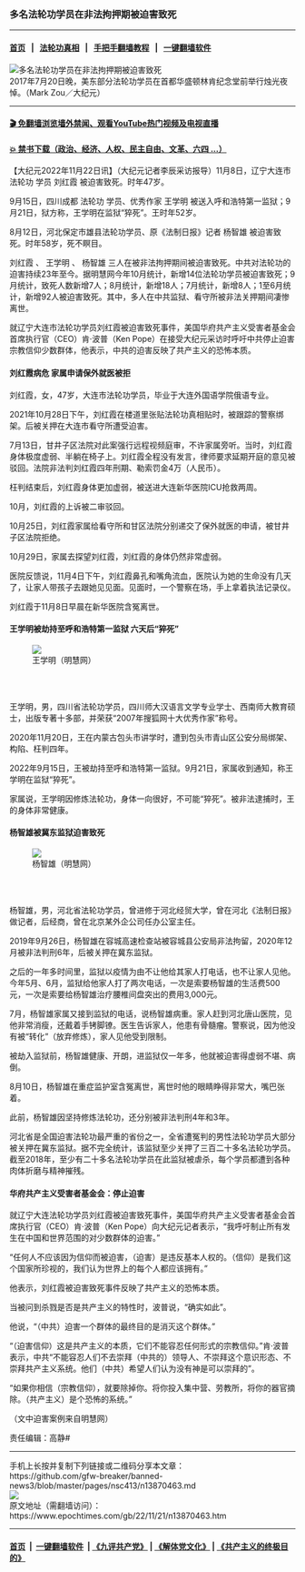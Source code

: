 ### 多名法轮功学员在非法拘押期被迫害致死
------------------------

#### [首页](https://github.com/gfw-breaker/banned-news3/blob/master/README.md) &nbsp;&nbsp;|&nbsp;&nbsp; [法轮功真相](https://github.com/begood0513/basic/blob/master/README.md)  &nbsp;&nbsp;|&nbsp;&nbsp; [手把手翻墙教程](https://github.com/gfw-breaker/guides/wiki)  &nbsp;&nbsp;|&nbsp;&nbsp; [一键翻墙软件](https://github.com/gfw-breaker/nogfw/blob/master/README.md)  



<div><img alt="多名法轮功学员在非法拘押期被迫害致死" class="attachment-djy_600_400 size-djy_600_400 wp-post-image" src="https://i.epochtimes.com/assets/uploads/2017/07/001-20170720-_96A2165-MARK-ZOU1-1-600x400.jpg"/>
<div class="caption">
 2017年7月20日晚，美东部分法轮功学员在首都华盛顿林肯纪念堂前举行烛光夜悼。（Mark Zou／大纪元）
</div></div><hr/>

#### [ 🎬  免翻墙浏览墙外禁闻、观看YouTube热门视频及电视直播](https://github.com/gfw-breaker/HelloWorld)

#### [ 💥  禁书下载（政治、经济、人权、民主自由、文革、六四 ...）](https://github.com/gfw-breaker/books/blob/master/README.md)

<div><p>
 【大纪元2022年11月22日讯】（大纪元记者李辰采访报导）11月8日，辽宁大连市
 <ok href="https://www.epochtimes.com/gb/tag/%E6%B3%95%E8%BD%AE%E5%8A%9F.html">
  法轮功
 </ok>
 学员
 <ok href="https://www.epochtimes.com/gb/tag/%E5%88%98%E7%BA%A2%E9%9C%9E.html">
  刘红霞
 </ok>
 被迫害致死。时年47岁。
</p>
<p>
 9月15日，四川成都
 <ok href="https://www.epochtimes.com/gb/tag/%E6%B3%95%E8%BD%AE%E5%8A%9F.html">
  法轮功
 </ok>
 学员、优秀作家
 <ok href="https://www.epochtimes.com/gb/tag/%E7%8E%8B%E5%AD%A6%E6%98%8E.html">
  王学明
 </ok>
 被送入呼和浩特第一监狱；9月21日，狱方称，王学明在监狱“猝死”。王时年52岁。
</p>
<p>
 8月12日，河北保定市雄县法轮功学员、原《法制日报》记者
 <ok href="https://www.epochtimes.com/gb/tag/%E6%9D%A8%E6%99%BA%E9%9B%84.html">
  杨智雄
 </ok>
 被迫害致死。时年58岁，死不瞑目。
</p>
<p>
 <ok href="https://www.epochtimes.com/gb/tag/%E5%88%98%E7%BA%A2%E9%9C%9E.html">
  刘红霞
 </ok>
 、
 <ok href="https://www.epochtimes.com/gb/tag/%E7%8E%8B%E5%AD%A6%E6%98%8E.html">
  王学明
 </ok>
 、
 <ok href="https://www.epochtimes.com/gb/tag/%E6%9D%A8%E6%99%BA%E9%9B%84.html">
  杨智雄
 </ok>
 三人在被非法拘押期间被迫害致死。中共对法轮功的迫害持续23年至今。据明慧网今年10月统计，新增14位法轮功学员被迫害致死；9月统计，致死人数新增7人；8月统计，新增18人；7月统计，新增8人；1至6月统计，新增92人被迫害致死。其中，多人在中共监狱、看守所被非法关押期间凄惨离世。
</p>
<p>
 就辽宁大连市法轮功学员刘红霞被迫害致死事件，美国华府共产主义受害者基金会首席执行官（CEO）肯‧波普（Ken Pope）在接受大纪元采访时呼吁中共停止迫害宗教信仰少数群体，他表示，中共的迫害反映了共产主义的恐怖本质。
</p>
<h4>
 刘红霞病危 家属申请保外就医被拒
</h4>
<p>
 刘红霞，女，47岁，大连市法轮功学员，毕业于大连外国语学院俄语专业。
</p>
<p>
 2021年10月28日下午，刘红霞在楼道里张贴法轮功真相贴时，被跟踪的警察绑架。后被关押在大连市看守所遭受迫害。
</p>
<p>
 7月13日，甘井子区法院对此案强行远程视频庭审，不许家属旁听。当时，刘红霞身体极度虚弱、半躺在椅子上。刘红霞全程没有发言，律师要求延期开庭的意见被驳回。法院非法判刘红霞四年刑期、勒索罚金4万（人民币）。
</p>
<p>
 枉判结束后，刘红霞身体更加虚弱，被送进大连新华医院ICU抢救两周。
</p>
<p>
 10月，刘红霞的上诉被二审驳回。
</p>
<p>
 10月25日，刘红霞家属给看守所和甘区法院分别递交了保外就医的申请，被甘井子区法院拒绝。
</p>
<p>
 10月29日，家属去探望刘红霞，刘红霞的身体仍然非常虚弱。
</p>
<p>
 医院反馈说，11月4日下午，刘红霞鼻孔和嘴角流血，医院认为她的生命没有几天了，让家人带孩子去跟她见见面。见面时，一个警察在场，手上拿着执法记录仪。
</p>
<p>
 刘红霞于11月8日早晨在新华医院含冤离世。
</p>
<h4>
 王学明被劫持至呼和浩特第一监狱 六天后“猝死”
</h4>
<figure class="wp-caption aligncenter" style="width: 200px">
 <ok href="https://www.minghui.org/mh/article_images/2022-10-19-mh-wangxueming.jpg" target="_blank">
  <img class="size-large" src="https://www.minghui.org/mh/article_images/2022-10-19-mh-wangxueming.jpg"/>
 </ok>
 <br/><figcaption class="wp-caption-text">
  王学明（明慧网）
 </figcaption><br/>
</figure><br/>
<p>
 王学明，男，四川省法轮功学员，四川师大汉语言文学专业学士、西南师大教育硕士，出版专著十多部，并荣获“2007年搜狐网十大优秀作家”称号。
</p>
<p>
 2020年11月20日，王在内蒙古包头市讲学时，遭到包头市青山区公安分局绑架、构陷、枉判四年。
</p>
<p>
 2022年9月15日，王被劫持至呼和浩特第一监狱。9月21日，家属收到通知，称王学明在监狱“猝死”。
</p>
<p>
 家属说，王学明因修炼法轮功，身体一向很好，不可能“猝死”。被非法逮捕时，王的身体非常健康。
</p>
<h4>
 杨智雄被冀东监狱迫害致死
</h4>
<figure class="wp-caption aligncenter" style="width: 200px">
 <ok href="https://www.minghui.org/mh/article_images/2012-12-15-minghui-hebei-xiongxian-yangzhixiong.jpg" target="_blank">
  <img class="size-large" src="https://www.minghui.org/mh/article_images/2012-12-15-minghui-hebei-xiongxian-yangzhixiong.jpg"/>
 </ok>
 <br/><figcaption class="wp-caption-text">
  杨智雄（明慧网）
 </figcaption><br/>
</figure><br/>
<p>
 杨智雄，男，河北省法轮功学员，曾进修于河北经贸大学，曾在河北《法制日报》做记者，后经商，曾在北京某外企公司任办公室主任。
</p>
<p>
 2019年9月26日，杨智雄在容城高速检查站被容城县公安局非法拘留，2020年12月被非法判刑6年，后被关押在冀东监狱。
</p>
<p>
 之后的一年多时间里，监狱以疫情为由不让他给其家人打电话，也不让家人见他。今年5月、6月，监狱给他家人打了两次电话，一次是索要杨智雄的生活费500元，一次是索要给杨智雄治疗腰椎间盘突出的费用3,000元。
</p>
<p>
 7月，杨智雄家属又接到监狱的电话，说杨智雄病重。家人赶到河北唐山医院，见他非常消瘦，还戴着手铐脚镣。医生告诉家人，他患有骨髓瘤。警察说，因为他没有被“转化”（放弃修炼），家人见他受到限制。
</p>
<p>
 被劫入监狱前，杨智雄健康、开朗，进监狱仅一年多，他就被迫害得虚弱不堪、病倒。
</p>
<p>
 8月10日，杨智雄在重症监护室含冤离世，离世时他的眼睛睁得非常大，嘴巴张着。
</p>
<p>
 此前，杨智雄因坚持修炼法轮功，还分别被非法判刑4年和3年。
</p>
<p>
 河北省是全国迫害法轮功最严重的省份之一，全省遭冤判的男性法轮功学员大部分被关押在冀东监狱。据不完全统计，该监狱至少关押了三百二十多名法轮功学员。截至2018年，至少有二十多名法轮功学员在此监狱被虐杀，每个学员都遭到各种肉体折磨与精神摧残。
</p>
<h4>
 华府共产主义受害者基金会：停止迫害
</h4>
<p>
 就辽宁大连法轮功学员刘红霞被迫害致死事件，美国华府共产主义受害者基金会首席执行官（CEO）肯‧波普（Ken Pope）向大纪元记者表示，“我呼吁制止所有发生在中国和世界范围的对少数群体的迫害。”
</p>
<p>
 “任何人不应该因为信仰而被迫害，（迫害）是违反基本人权的。（信仰）是我们这个国家所珍视的，我们认为世界上的每个人都应该拥有。”
</p>
<p>
 他表示，刘红霞被迫害致死事件反映了共产主义的恐怖本质。
</p>
<p>
 当被问到杀戮是否是共产主义的特性时，波普说，“确实如此”。
</p>
<p>
 他说，“（中共）迫害一个群体的最终目的是消灭这个群体。”
</p>
<p>
 “（迫害信仰）这是共产主义的本质，它们不能容忍任何形式的宗教信仰。”肯‧波普表示，中共“不能容忍人们不去崇拜（中共的）领导人、不崇拜这个意识形态、不崇拜共产主义系统。他们（中共）希望人们认为没有神是可以崇拜的”。
</p>
<p>
 “如果你相信（宗教信仰），就要除掉你。将你投入集中营、劳教所，将你的器官摘除。（共产主义）是个恐怖的系统。”
</p>
<p>
 （文中迫害案例来自明慧网）
</p>
<p>
 责任编辑：高静#
</p>
</div>
<hr/>
手机上长按并复制下列链接或二维码分享本文章：<br/>
https://github.com/gfw-breaker/banned-news3/blob/master/pages/nsc413/n13870463.md <br/>
<a href='https://github.com/gfw-breaker/banned-news3/blob/master/pages/nsc413/n13870463.md'><img src='https://github.com/gfw-breaker/banned-news3/blob/master/pages/nsc413/n13870463.md.png'/></a> <br/>
原文地址（需翻墙访问）：https://www.epochtimes.com/gb/22/11/21/n13870463.htm


------------------------
#### [首页](https://github.com/gfw-breaker/banned-news3/blob/master/README.md) &nbsp;|&nbsp; [一键翻墙软件](https://github.com/gfw-breaker/nogfw/blob/master/README.md) &nbsp;| [《九评共产党》](https://github.com/gfw-breaker/9ping.md/blob/master/README.md#九评之一评共产党是什么) | [《解体党文化》](https://github.com/gfw-breaker/jtdwh.md/blob/master/README.md) | [《共产主义的终极目的》](https://github.com/gfw-breaker/gczydzjmd.md/blob/master/README.md)


<img src='http://gfw-breaker.win/banned-news3/pages/nsc413/n13870463.md' width='0px' height='0px'/>